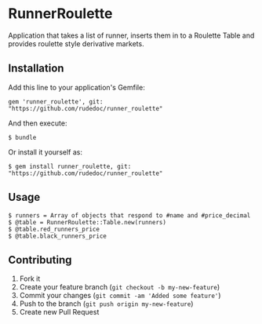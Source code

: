 # RunnerRoulette

Application that takes a list of runner, inserts them in to a Roulette Table and provides roulette style derivative markets.

## Installation

Add this line to your application's Gemfile:

    gem 'runner_roulette', git: "https://github.com/rudedoc/runner_roulette"

And then execute:

    $ bundle

Or install it yourself as:

    $ gem install runner_roulette, git: "https://github.com/rudedoc/runner_roulette"

## Usage

    $ runners = Array of objects that respond to #name and #price_decimal
    $ @table = RunnerRoulette::Table.new(runners)
    $ @table.red_runners_price
    $ @table.black_runners_price

## Contributing

1. Fork it
2. Create your feature branch (`git checkout -b my-new-feature`)
3. Commit your changes (`git commit -am 'Added some feature'`)
4. Push to the branch (`git push origin my-new-feature`)
5. Create new Pull Request
